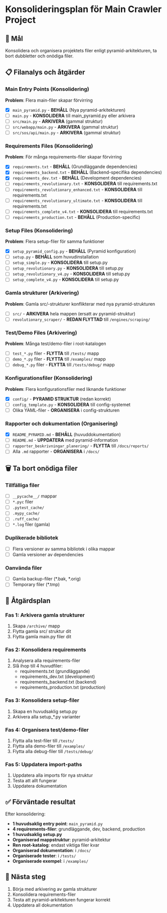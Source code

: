 # Konsolideringsplan för Main Crawler Project

## 🎯 Mål
Konsolidera och organisera projektets filer enligt pyramid-arkitekturen, ta bort dubbletter och onödiga filer.

## 📋 Filanalys och åtgärder

### Main Entry Points (Konsolidering)
**Problem**: Flera main-filer skapar förvirring
- [x] `main_pyramid.py` - **BEHÅLL** (Nya pyramid-arkitekturen)  
- [ ] `main.py` - **KONSOLIDERA** till main_pyramid.py eller arkivera
- [ ] `src/main.py` - **ARKIVERA** (gammal struktur)
- [ ] `src/webapp/main.py` - **ARKIVERA** (gammal struktur)
- [ ] `src/sos/api/main.py` - **ARKIVERA** (gammal struktur)

### Requirements Files (Konsolidering)
**Problem**: För många requirements-filer skapar förvirring
- [x] `requirements.txt` - **BEHÅLL** (Grundläggande dependencies)
- [x] `requirements_backend.txt` - **BEHÅLL** (Backend-specifika dependencies)
- [x] `requirements_dev.txt` - **BEHÅLL** (Development dependencies)
- [ ] `requirements_revolutionary.txt` - **KONSOLIDERA** till requirements.txt
- [ ] `requirements_revolutionary_enhanced.txt` - **KONSOLIDERA** till requirements.txt  
- [ ] `requirements_revolutionary_ultimate.txt` - **KONSOLIDERA** till requirements.txt
- [ ] `requirements_complete_v4.txt` - **KONSOLIDERA** till requirements.txt
- [ ] `requirements_production.txt` - **BEHÅLL** (Production-specific)

### Setup Files (Konsolidering)
**Problem**: Flera setup-filer för samma funktioner
- [x] `setup_pyramid_config.py` - **BEHÅLL** (Pyramid konfiguration)
- [ ] `setup.py` - **BEHÅLL** som huvudinstallation
- [ ] `setup_simple.py` - **KONSOLIDERA** till setup.py
- [ ] `setup_revolutionary.py` - **KONSOLIDERA** till setup.py
- [ ] `setup_revolutionary_v4.py` - **KONSOLIDERA** till setup.py  
- [ ] `setup_complete_v4.py` - **KONSOLIDERA** till setup.py

### Gamla strukturer (Arkivering)
**Problem**: Gamla src/-strukturer konflikterar med nya pyramid-strukturen
- [ ] `src/` - **ARKIVERA** hela mappen (ersatt av pyramid-struktur)
- [ ] `revolutionary_scraper/` - **REDAN FLYTTAD** till `/engines/scraping/`

### Test/Demo Files (Arkivering)
**Problem**: Många test/demo-filer i root-katalogen
- [ ] `test_*.py` filer - **FLYTTA** till `/tests/` mapp
- [ ] `demo_*.py` filer - **FLYTTA** till `/examples/` mapp
- [ ] `debug_*.py` filer - **FLYTTA** till `/tests/debug/` mapp

### Konfigurationsfiler (Konsolidering)
**Problem**: Flera konfigurationsfiler med liknande funktioner
- [x] `config/` - **PYRAMID STRUKTUR** (redan korrekt)
- [ ] `config_template.py` - **KONSOLIDERA** till config-systemet
- [ ] Olika YAML-filer - **ORGANISERA** i config-strukturen

### Rapporter och dokumentation (Organisering)
- [x] `README_PYRAMID.md` - **BEHÅLL** (huvuddokumentation)
- [ ] `README.md` - **UPPDATERA** med pyramid-information
- [ ] `rapporter_beskrivningar_planering/` - **FLYTTA** till `/docs/reports/`
- [ ] Alla `.md` rapporter - **ORGANISERA** i `/docs/`

## 🗑️ Ta bort onödiga filer

### Tillfälliga filer
- [ ] `__pycache__/` mappar
- [ ] `*.pyc` filer  
- [ ] `.pytest_cache/`
- [ ] `.mypy_cache/`
- [ ] `.ruff_cache/`
- [ ] `*.log` filer (gamla)

### Duplikerade bibliotek
- [ ] Flera versioner av samma bibliotek i olika mappar
- [ ] Gamla versioner av dependencies

### Oanvända filer
- [ ] Gamla backup-filer (*.bak, *.orig)
- [ ] Temporary filer (*.tmp)

## 🔄 Åtgärdsplan

### Fas 1: Arkivera gamla strukturer
1. Skapa `/archive/` mapp
2. Flytta gamla src/ struktur dit
3. Flytta gamla main.py filer dit

### Fas 2: Konsolidera requirements
1. Analysera alla requirements-filer
2. Slå ihop till 4 huvudfiler:
   - requirements.txt (grundläggande)
   - requirements_dev.txt (development)
   - requirements_backend.txt (backend)
   - requirements_production.txt (production)

### Fas 3: Konsolidera setup-filer  
1. Skapa en huvudsaklig setup.py
2. Arkivera alla setup_*.py varianter

### Fas 4: Organisera test/demo-filer
1. Flytta alla test-filer till `/tests/`
2. Flytta alla demo-filer till `/examples/`
3. Flytta alla debug-filer till `/tests/debug/`

### Fas 5: Uppdatera import-paths
1. Uppdatera alla imports för nya struktur
2. Testa att allt fungerar
3. Uppdatera dokumentation

## ✅ Förväntade resultat

Efter konsolidering:
- **1 huvudsaklig entry point**: `main_pyramid.py`
- **4 requirements-filer**: grundläggande, dev, backend, production
- **1 huvudsaklig setup.py**
- **Organiserad mappstruktur**: pyramid-arkitektur
- **Ren root-katalog**: endast viktiga filer kvar
- **Organiserad dokumentation**: i `/docs/`
- **Organiserade tester**: i `/tests/`
- **Organiserade exempel**: i `/examples/`

## 🎯 Nästa steg
1. Börja med arkivering av gamla strukturer
2. Konsolidera requirements-filer
3. Testa att pyramid-arkitekturen fungerar korrekt
4. Uppdatera all dokumentation
